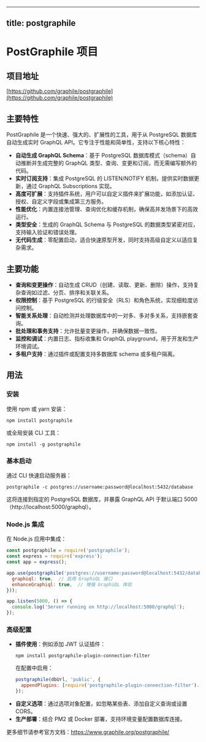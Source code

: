 
---
title: postgraphile
---

# PostGraphile 项目

## 项目地址
[https://github.com/graphile/postgraphile](https://github.com/graphile/postgraphile)

## 主要特性
PostGraphile 是一个快速、强大的、扩展性的工具，用于从 PostgreSQL 数据库自动生成实时 GraphQL API。它专注于性能和简单性，支持以下核心特性：
- **自动生成 GraphQL Schema**：基于 PostgreSQL 数据库模式（schema）自动推断并生成完整的 GraphQL 类型、查询、变更和订阅，而无需编写额外的代码。
- **实时订阅支持**：集成 PostgreSQL 的 LISTEN/NOTIFY 机制，提供实时数据更新，通过 GraphQL Subscriptions 实现。
- **高度可扩展**：支持插件系统，用户可以自定义插件来扩展功能，如添加认证、授权、自定义字段或集成第三方服务。
- **性能优化**：内置连接池管理、查询优化和缓存机制，确保高并发场景下的高效运行。
- **类型安全**：生成的 GraphQL Schema 与 PostgreSQL 的数据类型紧密对应，支持输入验证和错误处理。
- **无代码生成**：零配置启动，适合快速原型开发，同时支持高级自定义以适应复杂需求。

## 主要功能
- **查询和变更操作**：自动生成 CRUD（创建、读取、更新、删除）操作，支持复杂查询如过滤、分页、排序和关联关系。
- **权限控制**：基于 PostgreSQL 的行级安全（RLS）和角色系统，实现细粒度访问控制。
- **智能关系处理**：自动检测并处理数据库中的一对多、多对多关系，支持嵌套查询。
- **批处理和事务支持**：允许批量变更操作，并确保数据一致性。
- **监控和调试**：内置日志、指标收集和 GraphQL  playground，用于开发和生产环境调试。
- **多租户支持**：通过插件或配置支持多数据库 schema 或多租户隔离。

## 用法
### 安装
使用 npm 或 yarn 安装：
```
npm install postgraphile
```
或全局安装 CLI 工具：
```
npm install -g postgraphile
```

### 基本启动
通过 CLI 快速启动服务器：
```
postgraphile -c postgres://username:password@localhost:5432/database
```
这将连接到指定的 PostgreSQL 数据库，并暴露 GraphQL API 于默认端口 5000（http://localhost:5000/graphql）。

### Node.js 集成
在 Node.js 应用中集成：
```javascript
const postgraphile = require('postgraphile');
const express = require('express');
const app = express();

app.use(postgraphile('postgres://username:password@localhost:5432/database', 'public', {
  graphiql: true,  // 启用 GraphiQL 接口
  enhanceGraphiql: true,  // 增强 GraphiQL 体验
}));

app.listen(5000, () => {
  console.log('Server running on http://localhost:5000/graphql');
});
```

### 高级配置
- **插件使用**：例如添加 JWT 认证插件：
  ```
  npm install postgraphile-plugin-connection-filter
  ```
  在配置中启用：
  ```javascript
  postgraphile(dbUrl, 'public', {
    appendPlugins: [require('postgraphile-plugin-connection-filter').default],
  });
  ```
- **自定义选项**：通过选项对象配置，如忽略某些表、添加自定义查询或设置 CORS。
- **生产部署**：结合 PM2 或 Docker 部署，支持环境变量配置数据库连接。

更多细节请参考官方文档：https://www.graphile.org/postgraphile/